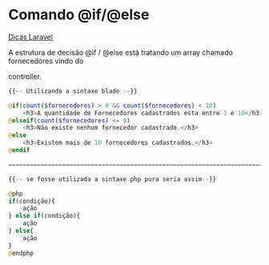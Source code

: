 # Comando @if/@else

[Dicas Laravel](../Dicas%20Laravel%202e5c0d9961144cf38cce725d0901476d.md)

A estrutura de decisão @if / @else está tratando um array chamado fornecedores vindo do

controller.

```php
{{-- Utilizando a sintaxe blade --}}

@if(count($fornecedores) > 0 && count($fornecedores) < 10)
    <h3>A quantidade de Fornecedores cadastrados esta entre 1 e 10</h3>
@elseif(count($fornecedores) <= 0)
    <h3>Não existe nenhum fornecedor cadastrado.</h3>
@else
    <h3>Existem mais de 10 fornecedores cadastrados.</h3>
@endif

====================================================================================

{{-- se fosse utilizada a sintaxe php pura seria assim--}}

@php 
if(condição){
    ação 
} else if(condição){
    ação 
} else{ 
    ação 
} 
@endphp
```
